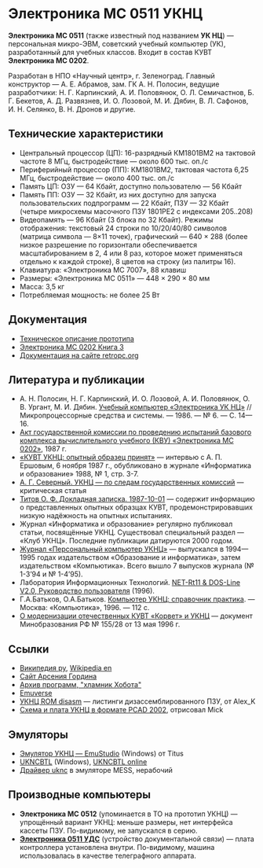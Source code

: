 # Электроника МС 0511 УКНЦ

**Электроника МС 0511** (также известный под названием **УК НЦ**) — персональная микро-ЭВМ, советский учебный компьютер (УК), разработанный для учебных классов. Входит в состав КУВТ **Электроника МС 0202**.

Разработан в НПО «Научный центр», г. Зеленоград. Главный конструктор — А. Е. Абрамов, зам. ГК А. Н. Полосин, ведущие разработчики: Н. Г. Карпинский, А. И. Половянюк, О. Л. Семичастнов, Б. Г. Бекетов, А. Д. Развязнев, И. О. Лозовой, М. И. Дябин, В. Л. Сафонов, И. Н. Селянко, В. Н. Дронов и другие.

## Технические характеристики

* Центральный процессор (ЦП): 16-разрядный КМ1801ВМ2 на тактовой частоте 8 МГц, быстродействие — около 600 тыс. оп./с
* Периферийный процессор (ПП): КМ1801ВМ2, тактовая частота 6,25 МГц, быстродействие — около 400 тыс. оп./с
* Память ЦП: ОЗУ — 64 Кбайт, доступно пользователю — 56 Кбайт
* Память ПП: ОЗУ — 32 Кбайт, из них доступно для запуска пользовательских подпрограмм — 22 Кбайт, ПЗУ — 32 Кбайт (четыре микросхемы масочного ПЗУ 1801РЕ2 с индексами 205..208)
* Видеопамять — 96 Кбайт (3 блока по 32 Кбайт). Режимы отображения: текстовый 24 строки по 10/20/40/80 символов (матрица символа — 8×11 точек), графический — 640 × 288 (более низкое разрешение по горизонтали обеспечивается масштабированием в 2, 4 или 8 раз, которое может применяться отдельно к каждой строке), 8 цветов на строку (из палитры 16).
* Клавиатура: «Электроника МС 7007», 88 клавиш
* Размеры: «Электроника МС 0511» — 448 × 290 × 80 мм
* Масса: 3,5 кг
* Потребляемая мощность: не более 25 Вт

## Документация
* [Техническое описание прототипа](http://www.emuverse.ru/wiki/%D0%A3%D0%9A%D0%9D%D0%A6_%D0%A2%D0%B5%D1%85%D0%BD%D0%B8%D1%87%D0%B5%D1%81%D0%BA%D0%BE%D0%B5_%D0%BE%D0%BF%D0%B8%D1%81%D0%B0%D0%BD%D0%B8%D0%B5_%D0%BF%D1%80%D0%BE%D1%82%D0%BE%D1%82%D0%B8%D0%BF%D0%B0)
* [Электроника МС 0202 Книга 3](http://uknc.narod.ru/Strelets/index.htm)
* [Документация на сайте retropc.org](https://retropc.org/index.html?action=w_razdela&id_razdel=31#c15)

## Литература и публикации
* А. Н. Полосин, Н. Г. Карпинский, И. О. Лозовой, А. И. Половянюк, О. В. Ургант, М. И. Дябин. [Учебный компьютер «Электроника УК НЦ»](http://www.wdigest.ru/mpss_pdf/1986/mpss-1986-06.pdf) // Микропроцессорные средства и системы. — 1986. — № 6. — С. 14—16.
* [Акт государственной комиссии по проведению испытаний базового комплекса вычислительного учебного (КВУ) «Электроника МС 0202»](http://ershov.iis.nsk.su/archive/eaindex.asp?did=23702), 1987 г.
* [«КУВТ УКНЦ: опытный образец принят»](http://ershov.iis.nsk.su/archive/eaindex.asp?lang=1&did=7109) — интервью с А. П. Ершовым, 6 ноября 1987 г., обубликовано в журнале «Информатика и образование» 1988, № 1, стр. 3-7.
* [А. Г. Северный. УКНЦ — по следам государственных комиссий](https://web.archive.org/web/20140502000129/http://www.az-libr.ru/Persons/0GN/fe16506c/Books/info/19880219.shtml) — критическая статья
* [Титов О. Ф. Докладная записка. 1987-10-01](http://ershov.iis.nsk.su/archive/eaimage.asp?lang=1&did=23704&fileid=167329) — содержит информацию о представленных опытных образцах КУВТ, продемонстрировавших низкую надёжность на опытных испытаниях.
* Журнал «Информатика и образование» регулярно публиковал статьи, посвящённые УКНЦ. Существовал специальный раздел — «Клуб УКНЦ». Последние публикации датируются 2000 годом.
* [Журнал «Персональный компьютер УКНЦ»](http://www.emuverse.ru/wiki/%D0%A3%D0%9A%D0%9D%D0%A6_%D0%B6%D1%83%D1%80%D0%BD%D0%B0%D0%BB) — выпускался в 1994—1995 годах издательством «Образование и информатика», затем издательством «Компьютика». Всего вышло 7 выпусков журнала (№ 1-3’94 и № 1-4’95).
* Лаборатория Информационных Технологий. [NET-Rt11 & DOS-Line V2.0, Руководство пользователя](http://uknc.narod.ru/Net-RT11/Net-RT11_User_Manual.doc) (1996).
* Г.А.Батьков, О.А.Батьков. [Компьютер УКНЦ: справочник практика](http://zx-pk.ru/showpost.php?p=759733&postcount=1). — Москва: «Компьютика», 1996. — 112 с.
* [О модернизации отечественных КУВТ «Корвет» и УКНЦ](https://web.archive.org/web/20100405030026/http://www.edu.ru/db-mon/mo/Data/d_96/l155.html) — документ Минобразования РФ № 155/28 от 13 мая 1996 г.

## Ссылки
* [Википедия ру](https://ru.wikipedia.org/wiki/Электроника_МС_0511), [Wikipedia en](https://en.wikipedia.org/wiki/UKNC)
* [Сайт Арсения Гордина](http://uknc.narod.ru/)
* [Архив программ, "хламник Хобота"](http://archive.pdp-11.org.ru/)
* [Emuverse](http://www.emuverse.ru/wiki/УКНЦ)
* [УКНЦ ROM disasm](http://www.emuverse.ru/wiki/%D0%A3%D0%9A%D0%9D%D0%A6_ROM_disasm) — листинги дизассемблированного ПЗУ, от Alex_K
* [Схема и плата УКНЦ в формате PCAD 2002](http://micklab.ru/MC0511.htm), отрисовал Mick

## Эмуляторы
* [Эмулятор УКНЦ — EmuStudio](https://zx-pk.ru/threads/18027-emulyator-uknts-emustudio.html) (Windows) от Titus
* [UKNCBTL](https://github.com/nzeemin/ukncbtl) (Windows), [UKNCBTL online](https://nzeemin.github.io/ukncbtl-online.html)
* [Драйвер uknc](https://github.com/mamedev/mame/blob/master/src/mame/ussr/uknc.cpp) в эмуляторе MESS, нерабочий

## Производные компьютеры
* **Электроника МС 0512** (упоминается в ТО на прототип УКНЦ) — упрощённый вариант УКНЦ: меньше размеры, нет интерфейса кассеты ПЗУ. По-видимому, не запускался в серию.
* [**Электроника 0511 УДС**](https://web.archive.org/web/20141205150544/http://fincoins.spb.ru/oldpc/0511/0511-uds.html) (устройство документальной связи) — плата контроллера установлена внутри. По-видимому, машина использовалась в качестве телеграфного аппарата.

